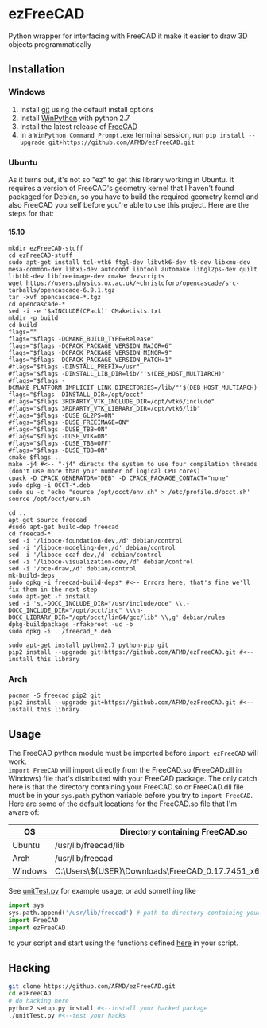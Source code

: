 # ezFreeCAD
Python wrapper for interfacing with FreeCAD it make it easier to draw 3D objects programmatically

## Installation

### Windows
1. Install [git](https://git-scm.com/downloads) using the default install options
1. Install [WinPython](https://github.com/winpython/winpython/releases/tag/1.2.20151029) with python 2.7
1. Install the latest release of [FreeCAD](https://github.com/FreeCAD/FreeCAD/releases)
1. In a `WinPython Command Prompt.exe` terminal session, run `pip install --upgrade git+https://github.com/AFMD/ezFreeCAD.git`

### Ubuntu
As it turns out, it's not so "ez" to get this library working in Ubuntu. It requires a version of FreeCAD's geometry kernel that I haven't found packaged for Debian, so you have to build the required geometry kernel and also FreeCAD yourself before you're able to use this project. Here are the steps for that:
#### 15.10
```
mkdir ezFreeCAD-stuff
cd ezFreeCAD-stuff
sudo apt-get install tcl-vtk6 ftgl-dev libvtk6-dev tk-dev libxmu-dev mesa-common-dev libxi-dev autoconf libtool automake libgl2ps-dev quilt libtbb-dev libfreeimage-dev cmake devscripts
wget https://users.physics.ox.ac.uk/~christoforo/opencascade/src-tarballs/opencascade-6.9.1.tgz
tar -xvf opencascade-*.tgz
cd opencascade-*
sed -i -e '$aINCLUDE(CPack)' CMakeLists.txt
mkdir -p build
cd build
flags=""
flags="$flags -DCMAKE_BUILD_TYPE=Release"
flags="$flags -DCPACK_PACKAGE_VERSION_MAJOR=6"
flags="$flags -DCPACK_PACKAGE_VERSION_MINOR=9"
flags="$flags -DCPACK_PACKAGE_VERSION_PATCH=1"
#flags="$flags -DINSTALL_PREFIX=/usr"
#flags="$flags -DINSTALL_LIB_DIR=lib/"'$(DEB_HOST_MULTIARCH)'
#flags="$flags -DCMAKE_PLATFORM_IMPLICIT_LINK_DIRECTORIES=/lib/"'$(DEB_HOST_MULTIARCH)'";/usr/lib/"'$(DEB_HOST_MULTIARCH)'
flags="$flags -DINSTALL_DIR=/opt/occt"
#flags="$flags 3RDPARTY_VTK_INCLUDE_DIR=/opt/vtk6/include"
#flags="$flags 3RDPARTY_VTK_LIBRARY_DIR=/opt/vtk6/lib"
#flags="$flags -DUSE_GL2PS=ON"
#flags="$flags -DUSE_FREEIMAGE=ON"
#flags="$flags -DUSE_TBB=ON"
#flags="$flags -DUSE_VTK=ON"
#flags="$flags -DUSE_TBB=OFF"
#flags="$flags -DUSE_TBB=ON"
cmake $flags ..
make -j4 #<-- "-j4" directs the system to use four compilation threads (don't use more than your number of logical CPU cores)
cpack -D CPACK_GENERATOR="DEB" -D CPACK_PACKAGE_CONTACT="none"
sudo dpkg -i OCCT-*.deb
sudo su -c 'echo "source /opt/occt/env.sh" > /etc/profile.d/occt.sh'
source /opt/occt/env.sh

cd ..
apt-get source freecad
#sudo apt-get build-dep freecad
cd freecad-*
sed -i '/liboce-foundation-dev,/d' debian/control
sed -i '/liboce-modeling-dev,/d' debian/control
sed -i '/liboce-ocaf-dev,/d' debian/control
sed -i '/liboce-visualization-dev,/d' debian/control
sed -i '/oce-draw,/d' debian/control
mk-build-deps
sudo dpkg -i freecad-build-deps* #<-- Errors here, that's fine we'll fix them in the next step
sudo apt-get -f install
sed -i 's,-DOCC_INCLUDE_DIR="/usr/include/oce" \\,-DOCC_INCLUDE_DIR="/opt/occt/inc" \\\n-DOCC_LIBRARY_DIR="/opt/occt/lin64/gcc/lib" \\,g' debian/rules
dpkg-buildpackage -rfakeroot -uc -b
sudo dpkg -i ../freecad_*.deb

sudo apt-get install python2.7 python-pip git
pip2 install --upgrade git+https://github.com/AFMD/ezFreeCAD.git #<-- install this library
```
### Arch
```
pacman -S freecad pip2 git
pip2 install --upgrade git+https://github.com/AFMD/ezFreeCAD.git #<-- install this library
```
## Usage
The FreeCAD python module must be imported before `import ezFreeCAD` will work.  
`import FreeCAD` will import directly from the FreeCAD.so (FreeCAD.dll in Windows) file that's distributed with your FreeCAD package. The only catch here is that the directory containing your FreeCAD.so or FreeCAD.dll file must be in your `sys.path` python variable before you try to `import FreeCAD`.  
Here are some of the default locations for the FreeCAD.so file that I'm aware of:  

OS | Directory containing FreeCAD.so
---|---
Ubuntu | /usr/lib/freecad/lib
Arch | /usr/lib/freecad
Windows | C:\\Users\\${USER}\\Downloads\\FreeCAD_0.17.7451_x64_dev_win\\bin

See [unitTest.py](/unitTest.py) for example usage, or add something like
```python
import sys
sys.path.append('/usr/lib/freecad') # path to directory containing your FreeCAD.so or FreeCAD.dll file
import FreeCAD
import ezFreeCAD
```
to your script and start using the functions defined [here](/ezFreeCAD/__init__.py) in your script.

## Hacking
```bash
git clone https://github.com/AFMD/ezFreeCAD.git
cd ezFreeCAD
# do hacking here
python2 setup.py install #<--install your hacked package
./unitTest.py #<--test your hacks
```
